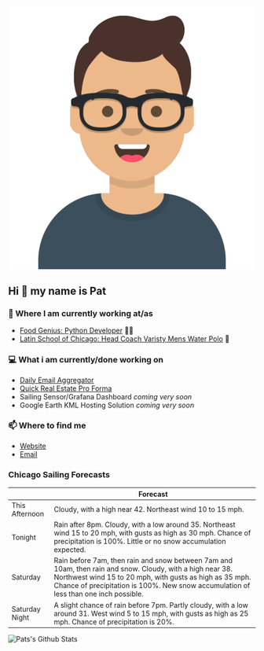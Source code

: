 [![Social banner for p-j-falconer](https://raw.githubusercontent.com/P-J-FALCONER/P-J-FALCONER/master/assets/avataaars.svg)](https://patfalconer.com/)
## Hi :wave: my name is Pat

### 💼 Where I am currently working at/as
- [Food Genius: Python Developer](https://getfoodgenius.com/) 🍔🐍
- [Latin School of Chicago: Head Coach Varisty Mens Water Polo](https://www.latinschool.org/) 🤽


### 💻 What i am currently/done working on
 - [Daily Email Aggregator](https://github.com/P-J-FALCONER/dott_daily_mail)
 - [Quick Real Estate Pro Forma](https://github.com/P-J-FALCONER/henry)
 - Sailing Sensor/Grafana Dashboard *coming very soon*
 - Google Earth KML Hosting Solution *coming very soon*

### 📫 Where to find me
 - [Website](https://patfalconer.com/)
 - [Email](mailto:patrick.j.falconer@gmail.com)


### Chicago Sailing Forecasts
|   | Forecast  |
|---|---|
| This Afternoon | Cloudy, with a high near 42. Northeast wind 10 to 15 mph. |
| Tonight | Rain after 8pm. Cloudy, with a low around 35. Northeast wind 15 to 20 mph, with gusts as high as 30 mph. Chance of precipitation is 100%. Little or no snow accumulation expected. |
| Saturday | Rain before 7am, then rain and snow between 7am and 10am, then rain and snow. Cloudy, with a high near 38. Northwest wind 15 to 20 mph, with gusts as high as 35 mph. Chance of precipitation is 100%. New snow accumulation of less than one inch possible. |
| Saturday Night | A slight chance of rain before 7pm. Partly cloudy, with a low around 31. West wind 5 to 15 mph, with gusts as high as 25 mph. Chance of precipitation is 20%. |

![Pats's Github Stats](https://github-readme-stats.vercel.app/api?username=p-j-falconer&show_icons=true&theme=radical)

